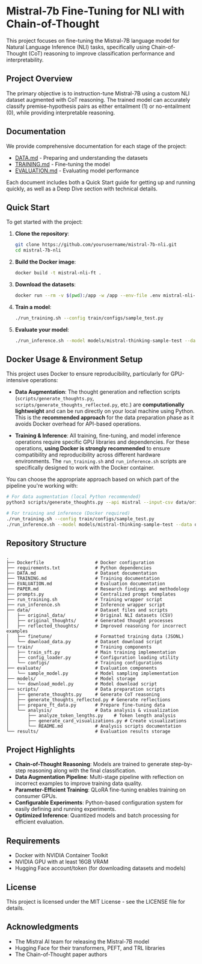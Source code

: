 # Mistral-7b Fine-Tuning for NLI with Chain-of-Thought

This project focuses on fine-tuning the Mistral-7B language model for Natural Language Inference (NLI) tasks, specifically using Chain-of-Thought (CoT) reasoning to improve classification performance and interpretability.

## Project Overview

The primary objective is to instruction-tune Mistral-7B using a custom NLI dataset augmented with CoT reasoning. The trained model can accurately classify premise-hypothesis pairs as either entailment (1) or no-entailment (0), while providing interpretable reasoning.

## Documentation

We provide comprehensive documentation for each stage of the project:

* [DATA.md](DATA.md) - Preparing and understanding the datasets
* [TRAINING.md](TRAINING.md) - Fine-tuning the model
* [EVALUATION.md](EVALUATION.md) - Evaluating model performance

Each document includes both a Quick Start guide for getting up and running quickly, as well as a Deep Dive section with technical details.

## Quick Start

To get started with the project:

1. **Clone the repository**:
   ```bash
   git clone https://github.com/yourusername/mistral-7b-nli.git
   cd mistral-7b-nli
   ```

2. **Build the Docker image**:
   ```bash
   docker build -t mistral-nli-ft .
   ```

3. **Download the datasets**:
   ```bash
   docker run --rm -v $(pwd):/app -w /app --env-file .env mistral-nli-ft python3 data/download_data.py
   ```

4. **Train a model**:
   ```bash
   ./run_training.sh --config train/configs/sample_test.py
   ```

5. **Evaluate your model**:
   ```bash
   ./run_inference.sh --model models/mistral-thinking-sample-test --data data/original_data/test.csv
   ```

## Docker Usage & Environment Setup

This project uses Docker to ensure reproducibility, particularly for GPU-intensive operations:

- **Data Augmentation**: The thought generation and reflection scripts (`scripts/generate_thoughts.py`, `scripts/generate_thoughts_reflected.py`, etc.) are **computationally lightweight** and can be run directly on your local machine using Python. This is the **recommended approach** for the data preparation phase as it avoids Docker overhead for API-based operations.

- **Training & Inference**: All training, fine-tuning, and model inference operations require specific GPU libraries and dependencies. For these operations, **using Docker is strongly recommended** to ensure compatibility and reproducibility across different hardware environments. The `run_training.sh` and `run_inference.sh` scripts are specifically designed to work with the Docker container.

You can choose the appropriate approach based on which part of the pipeline you're working with:

```bash
# For data augmentation (local Python recommended)
python3 scripts/generate_thoughts.py --api mistral --input-csv data/original_data/train.csv --output-json data/original_thoughts/train_thoughts.json

# For training and inference (Docker required)
./run_training.sh --config train/configs/sample_test.py
./run_inference.sh --model models/mistral-thinking-sample-test --data data/sample/demo.csv
```

## Repository Structure

```
.
├── Dockerfile                   # Docker configuration
├── requirements.txt             # Python dependencies
├── DATA.md                      # Dataset documentation
├── TRAINING.md                  # Training documentation
├── EVALUATION.md                # Evaluation documentation
├── PAPER.md                     # Research findings and methodology
├── prompts.py                   # Centralized prompt templates
├── run_training.sh              # Training wrapper script
├── run_inference.sh             # Inference wrapper script
├── data/                        # Dataset files and scripts
│   ├── original_data/           # Original NLI datasets (CSV)
│   ├── original_thoughts/       # Generated thought processes
│   ├── reflected_thoughts/      # Improved reasoning for incorrect examples
│   ├── finetune/                # Formatted training data (JSONL)
│   └── download_data.py         # Dataset download script
├── train/                       # Training components
│   ├── train_sft.py             # Main training implementation
│   ├── config_loader.py         # Configuration loading utility
│   └── configs/                 # Training configurations
├── evaluate/                    # Evaluation components
│   └── sample_model.py          # Model sampling implementation
├── models/                      # Model storage
│   └── download_model.py        # Model download script
├── scripts/                     # Data preparation scripts
│   ├── generate_thoughts.py     # Generate CoT reasoning
│   ├── generate_thoughts_reflected.py # Generate reflections
│   ├── prepare_ft_data.py       # Prepare fine-tuning data
│   └── analysis/                # Data analysis & visualization
│       ├── analyze_token_lengths.py    # Token length analysis
│       ├── generate_card_visualizations.py # Create visualizations
│       └── README.md            # Analysis scripts documentation
└── results/                     # Evaluation results storage
```

## Project Highlights

- **Chain-of-Thought Reasoning**: Models are trained to generate step-by-step reasoning along with the final classification.
- **Data Augmentation Pipeline**: Multi-stage pipeline with reflection on incorrect examples to improve training data quality.
- **Parameter-Efficient Training**: QLoRA fine-tuning enables training on consumer GPUs.
- **Configurable Experiments**: Python-based configuration system for easily defining and running experiments.
- **Optimized Inference**: Quantized models and batch processing for efficient evaluation.

## Requirements

- Docker with NVIDIA Container Toolkit
- NVIDIA GPU with at least 16GB VRAM
- Hugging Face account/token (for downloading datasets and models)

## License

This project is licensed under the MIT License - see the LICENSE file for details.

## Acknowledgments

- The Mistral AI team for releasing the Mistral-7B model
- Hugging Face for their transformers, PEFT, and TRL libraries
- The Chain-of-Thought paper authors